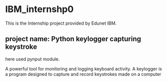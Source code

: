 # IBM_internshp0

This is the Internship project provided by Edunet IBM.
## project name: Python keylogger capturing keystroke


here used pynput module.

 A powerful tool for monitoring and logging keyboard activity. 
 A keylogger is a program designed to capture and record keystrokes made on a computer

